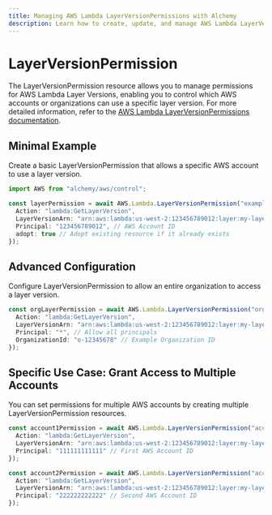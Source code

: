 ```yaml
---
title: Managing AWS Lambda LayerVersionPermissions with Alchemy
description: Learn how to create, update, and manage AWS Lambda LayerVersionPermissions using Alchemy Cloud Control.
---
```


# LayerVersionPermission

The LayerVersionPermission resource allows you to manage permissions for AWS Lambda Layer Versions, enabling you to control which AWS accounts or organizations can use a specific layer version. For more detailed information, refer to the [AWS Lambda LayerVersionPermissions documentation](https://docs.aws.amazon.com/lambda/latest/userguide/).

## Minimal Example

Create a basic LayerVersionPermission that allows a specific AWS account to use a layer version.

```ts
import AWS from "alchemy/aws/control";

const layerPermission = await AWS.Lambda.LayerVersionPermission("exampleLayerPermission", {
  Action: "lambda:GetLayerVersion",
  LayerVersionArn: "arn:aws:lambda:us-west-2:123456789012:layer:my-layer:1",
  Principal: "123456789012", // AWS Account ID
  adopt: true // Adopt existing resource if it already exists
});
```

## Advanced Configuration

Configure LayerVersionPermission to allow an entire organization to access a layer version.

```ts
const orgLayerPermission = await AWS.Lambda.LayerVersionPermission("orgLayerPermission", {
  Action: "lambda:GetLayerVersion",
  LayerVersionArn: "arn:aws:lambda:us-west-2:123456789012:layer:my-layer:1",
  Principal: "*", // Allow all principals
  OrganizationId: "o-12345678" // Example Organization ID
});
```

## Specific Use Case: Grant Access to Multiple Accounts

You can set permissions for multiple AWS accounts by creating multiple LayerVersionPermission resources.

```ts
const account1Permission = await AWS.Lambda.LayerVersionPermission("account1Permission", {
  Action: "lambda:GetLayerVersion",
  LayerVersionArn: "arn:aws:lambda:us-west-2:123456789012:layer:my-layer:1",
  Principal: "111111111111" // First AWS Account ID
});

const account2Permission = await AWS.Lambda.LayerVersionPermission("account2Permission", {
  Action: "lambda:GetLayerVersion",
  LayerVersionArn: "arn:aws:lambda:us-west-2:123456789012:layer:my-layer:1",
  Principal: "222222222222" // Second AWS Account ID
});
```